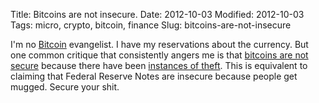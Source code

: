 Title: Bitcoins are not insecure.
Date: 2012-10-03
Modified: 2012-10-03
Tags: micro, crypto, bitcoin, finance
Slug: bitcoins-are-not-insecure

I'm no [Bitcoin](https://en.wikipedia.org/wiki/Bitcoin) evangelist. I have my reservations about the currency. But one common critique that consistently angers me is that [bitcoins are not secure](http://www.economist.com/node/21563752?fsrc=scn/tw/te/pe/monetaristsanonymous) because there have been [instances of theft](http://bitcoin.stackexchange.com/questions/3642/what-are-the-most-notable-cases-of-coins-or-wallet-thefts/3719#3719). This is equivalent to claiming that Federal Reserve Notes are insecure because people get mugged. Secure your shit.
